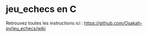 # jeu_echecs en C
Retrouvez toutes les instructions ici : https://github.com/Osakah-py/jeu_echecs/wiki

